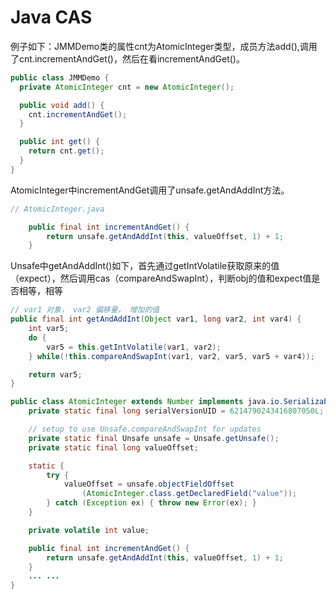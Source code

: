 # Java CAS

例子如下：JMMDemo类的属性cnt为AtomicInteger类型，成员方法add(),调用了cnt.incrementAndGet()，然后在看incrementAndGet()。
```java
public class JMMDemo {
  private AtomicInteger cnt = new AtomicInteger();

  public void add() {
    cnt.incrementAndGet();
  }

  public int get() {
    return cnt.get();
  }
}
```
AtomicInteger中incrementAndGet调用了unsafe.getAndAddInt方法。
```java
// AtomicInteger.java

    public final int incrementAndGet() {
        return unsafe.getAndAddInt(this, valueOffset, 1) + 1;
    }
```

Unsafe中getAndAddInt()如下，首先通过getIntVolatile获取原来的值（expect），然后调用cas（compareAndSwapInt），判断obj的值和expect值是否相等，相等

```java
// var1 对象， var2 偏移量， 增加的值
public final int getAndAddInt(Object var1, long var2, int var4) {
    int var5;
    do {
        var5 = this.getIntVolatile(var1, var2);
    } while(!this.compareAndSwapInt(var1, var2, var5, var5 + var4));

    return var5;
}
```

```java
public class AtomicInteger extends Number implements java.io.Serializable {
    private static final long serialVersionUID = 6214790243416807050L;

    // setup to use Unsafe.compareAndSwapInt for updates
    private static final Unsafe unsafe = Unsafe.getUnsafe();
    private static final long valueOffset;

    static {
        try {
            valueOffset = unsafe.objectFieldOffset
                (AtomicInteger.class.getDeclaredField("value"));
        } catch (Exception ex) { throw new Error(ex); }
    }

    private volatile int value;

    public final int incrementAndGet() {
        return unsafe.getAndAddInt(this, valueOffset, 1) + 1;
    }
    ... ...
}
```



